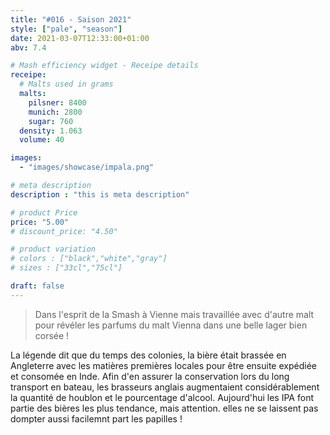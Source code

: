 ```yaml
---
title: "#016 - Saison 2021"
style: ["pale", "season"]
date: 2021-03-07T12:33:00+01:00
abv: 7.4

# Mash efficiency widget - Receipe details
receipe:
  # Malts used in grams
  malts:
    pilsner: 8400
    munich: 2800
    sugar: 760
  density: 1.063
  volume: 40

images:
  - "images/showcase/impala.png"

# meta description
description : "this is meta description"

# product Price
price: "5.00"
# discount_price: "4.50"

# product variation
# colors : ["black","white","gray"]
# sizes : ["33cl","75cl"]

draft: false
---
```


> Dans l'esprit de la Smash à Vienne mais travaillée avec d'autre malt pour révéler les parfums du malt Vienna dans une belle lager bien corsée !

La légende dit que du temps des colonies, la bière était brassée en Angleterre avec les matières premières locales pour être ensuite expédiée et consomée en Inde. Afin d'en assurer la conservation lors du long transport en bateau, les brasseurs anglais augmentaient considérablement la quantité de houblon et le pourcentage d'alcool. Aujourd'hui les IPA font partie des bières les plus tendance, mais attention. elles ne se laissent pas dompter aussi facilemnt part les papilles !